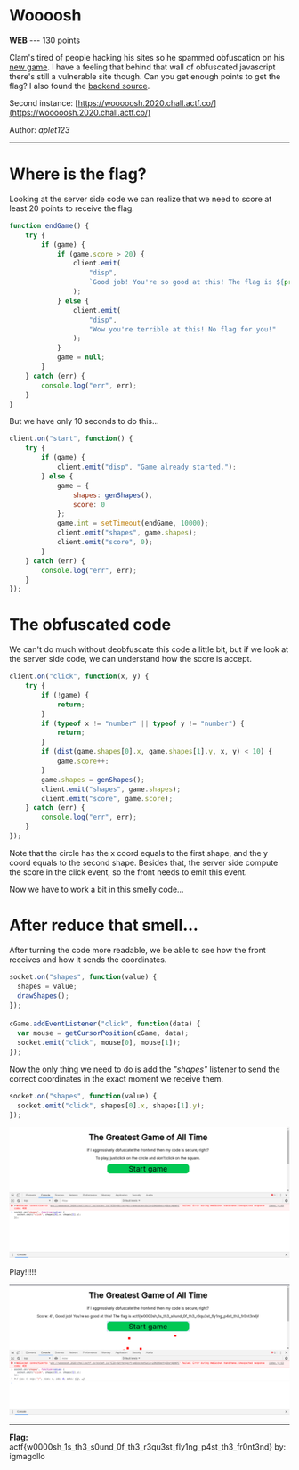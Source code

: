 # Woooosh

**WEB** --- 130 points

Clam's tired of people hacking his sites so he spammed obfuscation on his [new game](https://woooosh.2020.chall.actf.co/). I have a feeling that behind that wall of obfuscated javascript there's still a vulnerable site though. Can you get enough points to get the flag? I also found the [backend source](./backend_source.js).

Second instance: [https://wooooosh.2020.chall.actf.co/](https://wooooosh.2020.chall.actf.co/)

Author: *aplet123*

---
# Where is the flag?

Looking at the server side code we can realize that we need to score at least 20 points to receive the flag.

```js
function endGame() {
    try {
        if (game) {
            if (game.score > 20) {
                client.emit(
                    "disp",
                    `Good job! You're so good at this! The flag is ${process.env.FLAG}!`
                );
            } else {
                client.emit(
                    "disp",
                    "Wow you're terrible at this! No flag for you!"
                );
            }
            game = null;
        }
    } catch (err) {
        console.log("err", err);
    }
}
```

But we have only 10 seconds to do this...

```js
client.on("start", function() {
    try {
        if (game) {
            client.emit("disp", "Game already started.");
        } else {
            game = {
                shapes: genShapes(),
                score: 0
            };
            game.int = setTimeout(endGame, 10000);
            client.emit("shapes", game.shapes);
            client.emit("score", 0);
        }
    } catch (err) {
        console.log("err", err);
    }
});
```

# The obfuscated code

We can't do much without deobfuscate this code a little bit, but if we look at the server side code, we can understand how the score is accept.

```js
client.on("click", function(x, y) {
    try {
        if (!game) {
            return;
        }
        if (typeof x != "number" || typeof y != "number") {
            return;
        }
        if (dist(game.shapes[0].x, game.shapes[1].y, x, y) < 10) {
            game.score++;
        }
        game.shapes = genShapes();
        client.emit("shapes", game.shapes);
        client.emit("score", game.score);
    } catch (err) {
        console.log("err", err);
    }
});
```

Note that the circle has the x coord equals to the first shape, and the y coord equals to the second shape. Besides that, the server side compute the score in the click event, so the front needs to emit this event.

Now we have to work a bit in this smelly code...

# After reduce that smell...

After turning the code more readable, we be able to see how the front receives and how it sends the coordinates.

```js
socket.on("shapes", function(value) {
  shapes = value;
  drawShapes();
});

cGame.addEventListener("click", function(data) {
  var mouse = getCursorPosition(cGame, data);
  socket.emit("click", mouse[0], mouse[1]);
});
```

Now the only thing we need to do is add the *"shapes"* listener to send the correct coordinates in the exact moment we receive them.

```js
socket.on("shapes", function(value) {
  socket.emit("click", shapes[0].x, shapes[1].y);
});
```

![listener](./listener.png "Adding listener")

Play!!!!!

![flag](./flag.png "Winning the game")

---

**Flag:** actf{w0000sh_1s_th3_s0und_0f_th3_r3qu3st_fly1ng_p4st_th3_fr0nt3nd}
by: igmagollo
